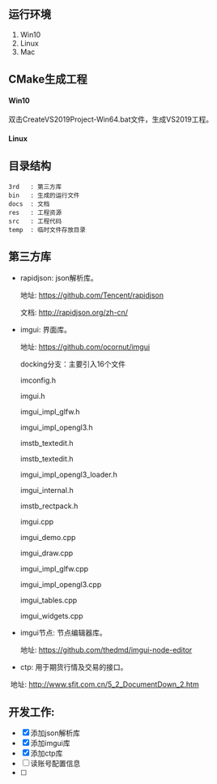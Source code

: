 ## 运行环境

1. Win10
2. Linux
3. Mac

## CMake生成工程

#### Win10

双击CreateVS2019Project-Win64.bat文件，生成VS2019工程。

#### Linux



## 目录结构	
	3rd   : 第三方库
	bin   : 生成的运行文件
	docs  : 文档 
	res   : 工程资源
	src   : 工程代码
	temp  : 临时文件存放目录


## 第三方库

* rapidjson: json解析库。             

  地址: https://github.com/Tencent/rapidjson

  文档: http://rapidjson.org/zh-cn/

* imgui: 界面库。

  地址: https://github.com/ocornut/imgui     

  docking分支：主要引入16个文件

  imconfig.h    

  imgui.h    

  imgui_impl_glfw.h     

  imgui_impl_opengl3.h   

  imstb_textedit.h    

  imstb_textedit.h

  imgui_impl_opengl3_loader.h     

  imgui_internal.h   

  imstb_rectpack.h   

  imgui.cpp   

  imgui_demo.cpp

  imgui_draw.cpp  

  imgui_impl_glfw.cpp   

  imgui_impl_opengl3.cpp   

  imgui_tables.cpp   

  imgui_widgets.cpp

* imgui节点: 节点编辑器库。

  地址: https://github.com/thedmd/imgui-node-editor

* ctp: 用于期货行情及交易的接口。

​          地址: http://www.sfit.com.cn/5_2_DocumentDown_2.htm



## 开发工作:	

- [x] 添加json解析库
- [x] 添加imgui库
- [x] 添加ctp库
- [ ] 读账号配置信息
- [ ] 



